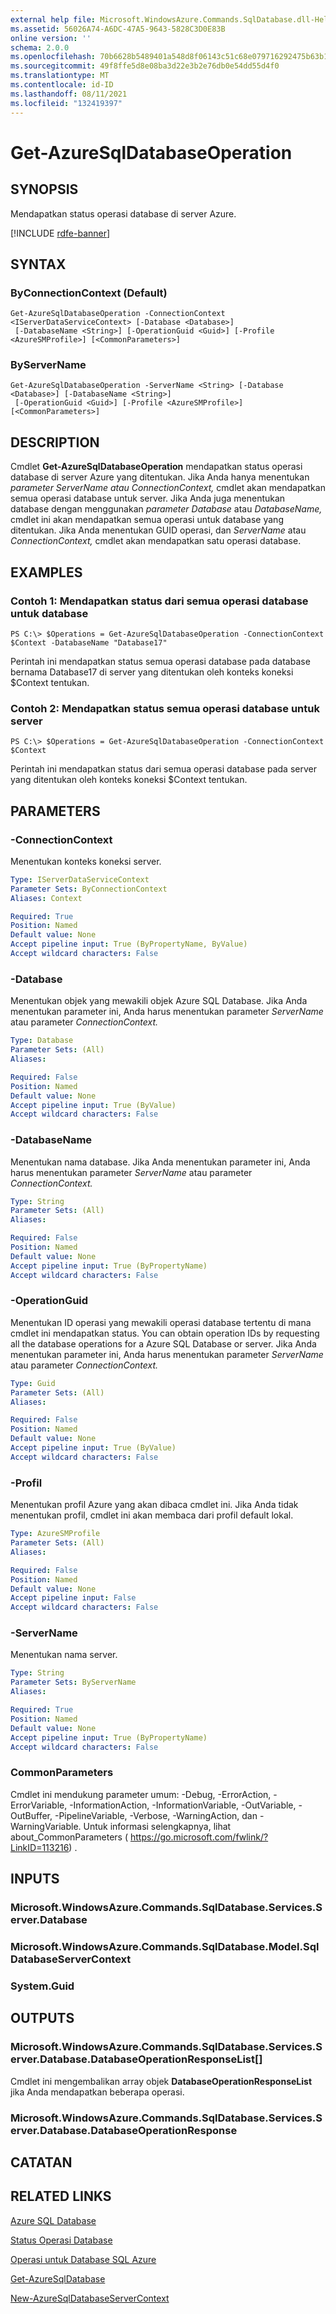 ```yaml
---
external help file: Microsoft.WindowsAzure.Commands.SqlDatabase.dll-Help.xml
ms.assetid: 56026A74-A6DC-47A5-9643-5828C3D0E83B
online version: ''
schema: 2.0.0
ms.openlocfilehash: 70b6628b5489401a548d8f06143c51c68e079716292475b63b174780b721870f
ms.sourcegitcommit: 49f8ffe5d8e08ba3d22e3b2e76db0e54dd55d4f0
ms.translationtype: MT
ms.contentlocale: id-ID
ms.lasthandoff: 08/11/2021
ms.locfileid: "132419397"
---
```

# Get-AzureSqlDatabaseOperation

## SYNOPSIS
Mendapatkan status operasi database di server Azure.

[!INCLUDE [rdfe-banner](../../includes/rdfe-banner.md)]

## SYNTAX

### ByConnectionContext (Default)
```
Get-AzureSqlDatabaseOperation -ConnectionContext <IServerDataServiceContext> [-Database <Database>]
 [-DatabaseName <String>] [-OperationGuid <Guid>] [-Profile <AzureSMProfile>] [<CommonParameters>]
```

### ByServerName
```
Get-AzureSqlDatabaseOperation -ServerName <String> [-Database <Database>] [-DatabaseName <String>]
 [-OperationGuid <Guid>] [-Profile <AzureSMProfile>] [<CommonParameters>]
```

## DESCRIPTION
Cmdlet **Get-AzureSqlDatabaseOperation** mendapatkan status operasi database di server Azure yang ditentukan.
Jika Anda hanya menentukan *parameter ServerName* *atau ConnectionContext,* cmdlet akan mendapatkan semua operasi database untuk server.
Jika Anda juga menentukan database dengan menggunakan *parameter Database* atau *DatabaseName,* cmdlet ini akan mendapatkan semua operasi untuk database yang ditentukan.
Jika Anda menentukan GUID operasi, dan *ServerName* atau *ConnectionContext,* cmdlet akan mendapatkan satu operasi database.

## EXAMPLES

### Contoh 1: Mendapatkan status dari semua operasi database untuk database
```
PS C:\> $Operations = Get-AzureSqlDatabaseOperation -ConnectionContext $Context -DatabaseName "Database17"
```

Perintah ini mendapatkan status semua operasi database pada database bernama Database17 di server yang ditentukan oleh konteks koneksi $Context tentukan.

### Contoh 2: Mendapatkan status semua operasi database untuk server
```
PS C:\> $Operations = Get-AzureSqlDatabaseOperation -ConnectionContext $Context
```

Perintah ini mendapatkan status dari semua operasi database pada server yang ditentukan oleh konteks koneksi $Context tentukan.

## PARAMETERS

### -ConnectionContext
Menentukan konteks koneksi server.

```yaml
Type: IServerDataServiceContext
Parameter Sets: ByConnectionContext
Aliases: Context

Required: True
Position: Named
Default value: None
Accept pipeline input: True (ByPropertyName, ByValue)
Accept wildcard characters: False
```

### -Database
Menentukan objek yang mewakili objek Azure SQL Database.
Jika Anda menentukan parameter ini, Anda harus menentukan parameter *ServerName* atau parameter *ConnectionContext.*

```yaml
Type: Database
Parameter Sets: (All)
Aliases: 

Required: False
Position: Named
Default value: None
Accept pipeline input: True (ByValue)
Accept wildcard characters: False
```

### -DatabaseName
Menentukan nama database.
Jika Anda menentukan parameter ini, Anda harus menentukan parameter *ServerName* atau parameter *ConnectionContext.*

```yaml
Type: String
Parameter Sets: (All)
Aliases: 

Required: False
Position: Named
Default value: None
Accept pipeline input: True (ByPropertyName)
Accept wildcard characters: False
```

### -OperationGuid
Menentukan ID operasi yang mewakili operasi database tertentu di mana cmdlet ini mendapatkan status.
You can obtain operation IDs by requesting all the database operations for a Azure SQL Database or server.
Jika Anda menentukan parameter ini, Anda harus menentukan parameter *ServerName* atau parameter *ConnectionContext.*

```yaml
Type: Guid
Parameter Sets: (All)
Aliases: 

Required: False
Position: Named
Default value: None
Accept pipeline input: True (ByValue)
Accept wildcard characters: False
```

### -Profil
Menentukan profil Azure yang akan dibaca cmdlet ini.
Jika Anda tidak menentukan profil, cmdlet ini akan membaca dari profil default lokal.

```yaml
Type: AzureSMProfile
Parameter Sets: (All)
Aliases: 

Required: False
Position: Named
Default value: None
Accept pipeline input: False
Accept wildcard characters: False
```

### -ServerName
Menentukan nama server.

```yaml
Type: String
Parameter Sets: ByServerName
Aliases: 

Required: True
Position: Named
Default value: None
Accept pipeline input: True (ByPropertyName)
Accept wildcard characters: False
```

### CommonParameters
Cmdlet ini mendukung parameter umum: -Debug, -ErrorAction, -ErrorVariable, -InformationAction, -InformationVariable, -OutVariable, -OutBuffer, -PipelineVariable, -Verbose, -WarningAction, dan -WarningVariable. Untuk informasi selengkapnya, lihat about_CommonParameters ( https://go.microsoft.com/fwlink/?LinkID=113216) .

## INPUTS

### Microsoft.WindowsAzure.Commands.SqlDatabase.Services.Server.Database

### Microsoft.WindowsAzure.Commands.SqlDatabase.Model.SqlDatabaseServerContext

### System.Guid

## OUTPUTS

### Microsoft.WindowsAzure.Commands.SqlDatabase.Services.Server.Database.DatabaseOperationResponseList[]
Cmdlet ini mengembalikan array objek **DatabaseOperationResponseList** jika Anda mendapatkan beberapa operasi.

### Microsoft.WindowsAzure.Commands.SqlDatabase.Services.Server.Database.DatabaseOperationResponse

## CATATAN

## RELATED LINKS

[Azure SQL Database](https://msdn.microsoft.com/library/ee336279.aspx)

[Status Operasi Database](https://msdn.microsoft.com/en-us/library/azure/dn720371.aspx)

[Operasi untuk Database SQL Azure](https://msdn.microsoft.com/en-us/library/azure/dn505719.aspx)

[Get-AzureSqlDatabase](./Get-AzureSqlDatabase.md)

[New-AzureSqlDatabaseServerContext](./New-AzureSqlDatabaseServerContext.md)


